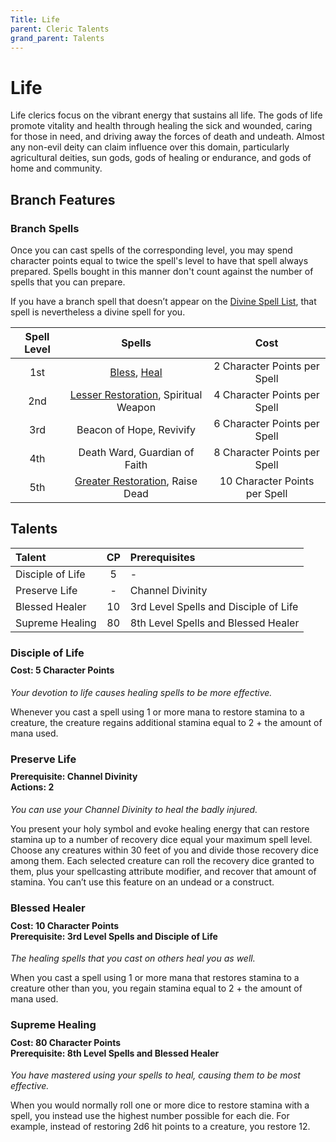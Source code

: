 ```yaml
---
Title: Life
parent: Cleric Talents
grand_parent: Talents
---
```

 
# Life
Life clerics focus on the vibrant energy that sustains all life. The gods of life promote vitality and health through healing the sick and wounded, caring for those in need, and driving away the forces of death and undeath. Almost any non-evil deity can claim influence over this domain, particularly agricultural deities, sun gods, gods of healing or endurance, and gods of home and community.

## Branch Features
 
### Branch Spells
Once you can cast spells of the corresponding level, you may spend character points equal to twice the spell's level to have that spell always prepared. Spells bought in this manner don't count against the number of spells that you can prepare.
 
If you have a branch spell that doesn’t appear on the [Divine Spell List](https://stormchaserroleplaying.com/stormchaserRPG/Spells/Lists/Divine/), that spell is nevertheless a divine spell for you.
 
| Spell Level | Spells | Cost |
|:-----------:|:------:|:----:|
| 1st | [Bless](https://stormchaserroleplaying.com/stormchaserRPG/Spells/1/Charms/#bless), [Heal](https://stormchaserroleplaying.com/stormchaserRPG/Spells/1/Restoration/#heal) | 2 Character Points per Spell |
| 2nd | [Lesser Restoration](https://stormchaserroleplaying.com/stormchaserRPG/Spells/2/Restoration/#lesser-restoration), Spiritual Weapon | 4 Character Points per Spell |
| 3rd | Beacon of Hope, Revivify | 6 Character Points per Spell |
| 4th | Death Ward, Guardian of Faith | 8 Character Points per Spell |
| 5th | [Greater Restoration](https://stormchaserroleplaying.com/stormchaserRPG/Spells/5/Restoration/#greater-restoration), Raise Dead | 10 Character Points per Spell |

## Talents
 
| Talent | CP | Prerequisites |
|:-------|:--:|:--------------|
| Disciple of Life | 5  | - |
| Preserve Life    | -  | Channel Divinity |
| Blessed Healer   | 10 | 3rd Level Spells and Disciple of Life |  
| Supreme Healing  | 80 | 8th Level Spells and Blessed Healer |  

### Disciple of Life
 
<div style="margin-top:-10px;"></div>
 
#### **Cost:** 5 Character Points
*Your devotion to life causes healing spells to be more effective.* 

Whenever you cast a spell using 1 or more mana to restore stamina to a creature, the creature regains additional stamina equal to 2 + the amount of mana used.

### Preserve Life

<div style="margin-top:-10px;"></div>
 
#### **Prerequisite:** Channel Divinity<br>**Actions:** 2
*You can use your Channel Divinity to heal the badly injured.* 

You present your holy symbol and evoke healing energy that can restore stamina up to a number of recovery dice equal your maximum spell level. Choose any creatures within 30 feet of you and divide those recovery dice among them. Each selected creature can roll the recovery dice granted to them, plus your spellcasting attribute modifier, and recover that amount of stamina. You can’t use this feature on an undead or a construct.

### Blessed Healer
 
<div style="margin-top:-10px;"></div>
 
#### **Cost:** 10 Character Points<br>**Prerequisite:** 3rd Level Spells and Disciple of Life
*The healing spells that you cast on others heal you as well.* 

When you cast a spell using 1 or more mana that restores stamina to a creature other than you, you regain stamina equal to 2 + the amount of mana used.

### Supreme Healing
 
<div style="margin-top:-10px;"></div>
 
#### **Cost:** 80 Character Points<br>**Prerequisite:** 8th Level Spells and Blessed Healer
*You have mastered using your spells to heal, causing them to be most effective.* 

When you would normally roll one or more dice to restore stamina with a spell, you instead use the highest number possible for each die. For example, instead of restoring 2d6 hit points to a creature, you restore 12.
